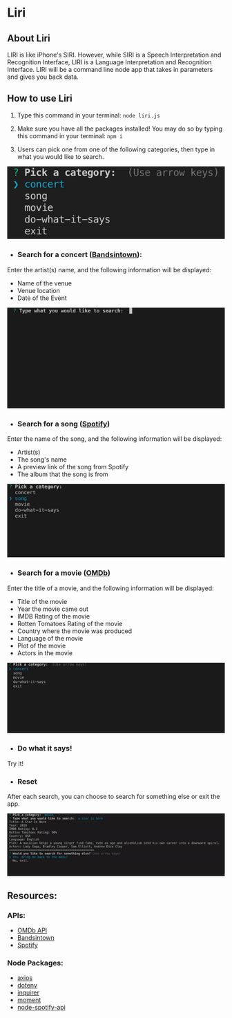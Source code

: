 # Liri

## About Liri

LIRI is like iPhone's SIRI. However, while SIRI is a Speech Interpretation and Recognition Interface, LIRI is a Language Interpretation and Recognition Interface. LIRI will be a command line node app that takes in parameters and gives you back data.

## How to use Liri

1. Type this command in your terminal:
   `node liri.js`

2. Make sure you have all the packages installed! You may do so by typing this command in your terminal: `npm i`

3. Users can pick one from one of the following categories, then type in what you would like to search.

![Image of command options](/assets/images/command-options.png)

- ### Search for a concert ([Bandsintown](https://manager.bandsintown.com/support/bandsintown-api)):

Enter the artist(s) name, and the following information will be displayed:

- Name of the venue
- Venue location
- Date of the Event

![Gif of concert search](/assets/images/concert.gif)

- ### Search for a song ([Spotify](https://developer.spotify.com/documentation/web-api/))

Enter the name of the song, and the following information will be displayed:

- Artist(s)
- The song's name
- A preview link of the song from Spotify
- The album that the song is from

![Gif of song search](/assets/images/song.gif)

- ### Search for a movie ([OMDb](http://www.omdbapi.com/))

Enter the title of a movie, and the following information will be displayed:

- Title of the movie
- Year the movie came out
- IMDB Rating of the movie
- Rotten Tomatoes Rating of the movie
- Country where the movie was produced
- Language of the movie
- Plot of the movie
- Actors in the movie

![Gif of movie search](assets/images/movie.gif)

- ### Do what it says!
Try it!

- ### Reset

After each search, you can choose to search for something else or exit the app.

![Gif of reset](assets/images/reset.gif)

## Resources:

### APIs:

- [OMDb API](http://www.omdbapi.com/)
- [Bandsintown](https://manager.bandsintown.com/support/bandsintown-api)
- [Spotify](https://developer.spotify.com/documentation/web-api/)

### Node Packages:

- [axios](https://www.npmjs.com/package/axios)
- [dotenv](https://www.npmjs.com/package/dotenv)
- [inquirer](https://www.npmjs.com/package/inquirer)
- [moment](https://www.npmjs.com/package/moment)
- [node-spotify-api](https://www.npmjs.com/package/node-spotify-api)
